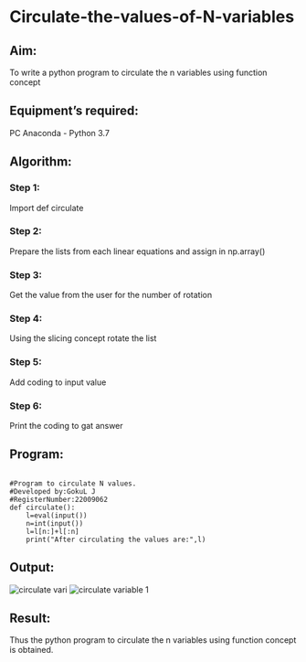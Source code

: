 # Circulate-the-values-of-N-variables
## Aim:
To write a python program to circulate the n variables using function concept
## Equipment’s required:
PC
Anaconda - Python 3.7
## Algorithm: 
### Step 1:
Import def circulate 
### Step 2:
Prepare the lists from each linear equations and assign in np.array() 
### Step 3:
Get the value from the user for the number of rotation 
### Step 4:
Using the slicing concept rotate the list 
### Step 5:
Add coding to input value 
### Step 6:
Print the coding to gat answer 
## Program:
```

#Program to circulate N values.
#Developed by:GokuL J 
#RegisterNumber:22009062
def circulate():
    l=eval(input())
    n=int(input())
    l=l[n:]+l[:n]
    print("After circulating the values are:",l)
```    


## Output:
![circulate vari](https://user-images.githubusercontent.com/121165938/214605427-c2aab189-9b51-4e22-8f71-d337b7b7e1d3.png)
![circulate variable 1](https://user-images.githubusercontent.com/121165938/214611120-054ac52b-ff83-438f-9e4d-c652d0d121db.png)





## Result:
Thus the python program to circulate the n variables using function concept is obtained.
